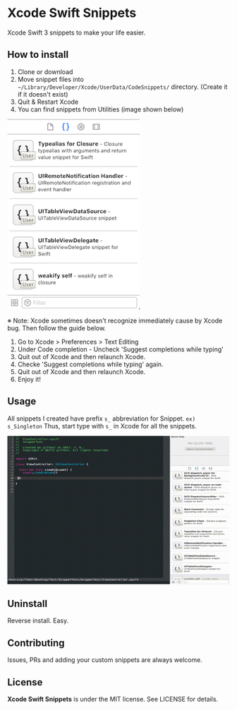 # Xcode Swift Snippets

Xcode Swift 3 snippets to make your life easier.

## How to install

1. Clone or download
2. Move snippet files into `~/Library/Developer/Xcode/UserData/CodeSnippets/` directory. (Create it if it doesn't exist)
3. Quit & Restart Xcode
4. You can find snippets from Utilities (image shown below)

![Snippets](assets/snippets.png)

※ Note: Xcode sometimes doesn't recognize immediately cause by Xcode bug. Then follow the guide below.

1. Go to Xcode > Preferences > Text Editing
2. Under Code completion - Uncheck 'Suggest completions while typing'
3. Quit out of Xcode and then relaunch Xcode.
4. Checke 'Suggest completions while typing' again.
5. Quit out of Xcode and then relaunch Xcode.
6. Enjoy it!

## Usage

All snippets I created have prefix `s_` abbreviation for Snippet.  `ex) s_Singleton`
Thus, start type with `s_` in Xcode for all the snippets.

![Usage](assets/usage.gif)

## Uninstall

Reverse install. Easy.

## Contributing

Issues, PRs and adding your custom snippets are always welcome.

## License

**Xcode Swift Snippets** is under the MIT license. See LICENSE for details.
